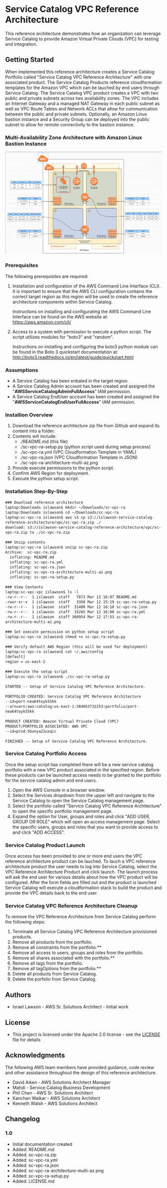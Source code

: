 # Service Catalog VPC Reference Architecture

This reference architecture demonstrates how an organization can leverage Serivce Catalog to provide Amazon Virtual Private Clouds (VPC) for testing and integration.  

## Getting Started

When implemented this reference architecture creates a Service Catalog Portfolio called "Service Catalog VPC Reference Architecture" with one associated product.  The Service Catalog Products reference cloudformation templates for the Amazon VPC which can be lauched by end users through Service Catalog.  The Service Catalog VPC product creates a VPC with two public and private subnets across two availability zones.  The VPC includes an Internet Gateway and a managed NAT Gateway in each public subnet as well as VPC Route Tables and Network ACLs that allow for communication between the public and private subnets.  Optionally, an Amazon Linux bastion instance and a Security Group can be deployed into the public subnet to allow for remote connectivity to the bastion instance.

### Multi-Availability Zone Architecture with Amazon Linux Bastion Instance

![sc-vpc-ra-architecture-multi-az.png](sc-vpc-ra-architecture-multi-az.png)

### Prerequisites

The following prerequisites are required:

1. Installation and configuration of the AWS Command Line Interface (CLI).  It is important to ensure that the AWS CLI configuration contains the correct target region as this region will be used to create the reference architecture components within Service Catalog.

    Instructions on installing and configurating the AWS Command Line Interface can be found on the AWS website at: https://aws.amazon.com/cli/

2. Access to a system with permission to execute a python script. The script utilizes modules for "boto3" and "random".

    Instructions on installing and configuring the boto3 python module can be found in the Boto 3 quickstart documentation at: http://boto3.readthedocs.io/en/latest/guide/quickstart.html

### Assumptions

* A Service Catalog has been enbaled in the target region.
* A Service Catalog Admin account has been created and assigned the "**AWSServiceCatalogAdminFullAccess**" IAM permission.
* A Service Catalog EndUser account has been created and assigned the "**AWSServiceCatalogEndUserFullAccess**" IAM permission.

### Installion Overview

1. Download the reference architecture zip file from Github and expand its content into a folder.
2. Contents will include:
    * ./README.md (this file)
    * ./sc-vpc-ra-setup.py (python script used during setup process)
    * ./sc-vpc-ra.yml (VPC Cloudformation Template in YAML)
    * ./sc-vpc-ra.json (VPC Cloudformation Template in JSON)
    * ./sc-vpc-ra-architecture-multi-az.png
3. Provide execute permissions to the python script.
4. Confirm AWS Region for deployment.
5. Execute the python setup script.

### Installation Step-By-Step

```text
### Download reference architecture
laptop:Downloads islawson$ mkdir ~/Downloads/sc-vpc-ra
laptop:Downloads islawson$ cd ~/Downloads/sc-vpc-ra
laptop:sc-vpc-ra islawson$ aws s3 cp s3://islawson-service-catalog-reference-architecture/vpc/sc-vpc-ra.zip ./
download: s3://islawson-service-catalog-reference-architecture/vpc/sc-vps-ra.zip to ./sc-vpc-ra.zip

### Unzip contents
laptop:sc-vpc-ra islawson$ unzip sc-vpc-ra.zip 
Archive:  sc-vpc-ra.zip
  inflating: README.md    
  inflating: sc-vpc-ra.yml     
  inflating: sc-vpc-ra.json 
  inflating: sc-vpc-ra-architecture-multi-az.png    
  inflating: sc-vpc-ra-setup.py        

### View Contents
laptop:sc-vpc-vpc islawson$ ls -l
-rw-r--r--  1 islawson  staff   7873 Mar 12 16:07 README.md
-rwxr-xr-x  1 islawson  staff   3358 Mar 12 15:19 sc-vpc-ra-setup.py
-rw-r--r--  1 islawson  staff  31408 Mar 12 16:10 sc-vpc-ra.json
-rw-r--r--  1 islawson  staff  15265 Mar 12 16:00 sc-vpc-ra.yml
-rw-r--r--  1 islawson  staff 360954 Mar 12 17:53 sc-vpc-ra-architecture-multi-az.png

### Set execute permission on python setup script
laptop:sc-vpc-ra islawson$ chmod +x sc-vpc-ra-setup.py 

### Verify default AWS Region (this will be used for deployment)
laptop:sc-vpc-ra islawson$ cat ~/.aws/config
[default]
region = us-east-2

### Execute the setup script 
laptop:sc-vpc-ra islawson$ ./sc-vpc-ra-setup.py 

STARTED -- Setup of Service Catalog VPC Reference Architecture.

PORTFOLIO CREATED: Service Catalog VPC Reference Architecture
--id=port-nea64toyk55kk
--arn=arn:aws:catalog:us-east-1:384053732253:portfolio/port-nea64toyk55kk

PRODUCT CREATED: Amazon Virtual Private Cloud (VPC)
PRODUCT/PORTFOLIO ASSOCIATED: AWS VPC
--id=prod-5bunya22uxqic

FINISHED -- Setup of Service Catalog VPC Reference Architecture.
```

### Service Catalog Portfolio Access

Once the setup script has completed there will be a new service catalog portfolio with a new VPC product associated in the specified region.  Before these products can be launched access needs to be granted to the portfolio for the service catalog admin and end users.

1. Open the AWS Console in a browser window.
2. Select the Services dropdown from the upper left and navigate to the Service Catalog to open the Service Catalog management page.
3. Select the portfolio called "Service Catalog VPC Reference Architecture" to open the specific portfolio management page.
4. Expand the option for User, groups and roles and click "ADD USER, GROUP OR ROLE" which will open an access management page.  Select the specific users, groups and roles that you want to provide access to and click "ADD ACCESS".

### Service Catalog Product Launch

Once access has been provided to one or more end users the VPC reference architecture product can be lauched.  To lauch a VPC reference architecture product the user needs to log into Service Catalog, select the VPC Reference Architecture Product and click launch.  The launch process will ask the end user for various details about how the VPC product will be configured.  After the form fields are filled out and the product is launched Service Catalog will execute a cloudformation stack to build the product and provide the VPC details back to the end user.

### Service Catalog VPC Reference Architecture Cleanup

To remove the VPC Reference Architecture from Service Catalog perform the following steps:

1. Terminate all Service Catalog VPC Reference Architecture provisioned products.
2. Remove all products from the portfolio.
3. Remove all constraints from the portfolio.**
3. Remove all access to users, groups and roles from the portfolio.
4. Remove all shares associated with the portfolio.**
4. Remove all tags from the portfolio.
5. Remove all tagOptions from the portfolio.**
5. Delete all products from Service Catalog.
5. Delete the porfolio from Service Catalog.

## Authors

* Israel Lawson - AWS Sr. Solutions Architect - Initial work

## License

* This project is licensed under the Apache 2.0 license - see the [LICENSE](LICENSE) file for details

## Acknowledgments

The following AWS team members have provided guidance, code review and other assistance throughout the design of this reference architecture.

* David Aiken - AWS Solutions Architect Manager
* Mahdi - Service Calalog Business Development
* Phil Chen - AWS Sr. Solutions Architect
* Kanchan Waikar - AWS Solutions Architect
* Kenneth Walsh - AWS Solutions Architect

## Changelog

### 1.0
* Initial documentation created
* Added: README.md
* Added: sc-vpc-ra.zip
* Added: sc-vpc-ra.yml   
* Added: sc-vpc-ra.json      
* Added: sc-vpc-ra-architecture-multi-az.png   
* Added: sc-vpc-ra-setup.py         
* Added: LICENSE.md